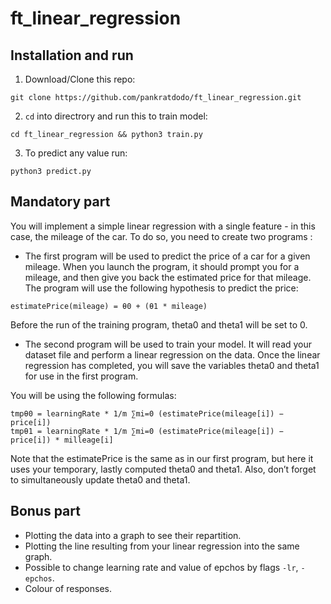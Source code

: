 # ft_linear_regression
## Installation and run
1. Download/Clone this repo:
```
git clone https://github.com/pankratdodo/ft_linear_regression.git
```
2. `cd` into directrory and run this to train model:
```
cd ft_linear_regression && python3 train.py
```
3. To predict any value run:
```
python3 predict.py
```

## Mandatory part
You will implement a simple linear regression with a single feature - in this case, the mileage of the car.
To do so, you need to create two programs :

- The first program will be used to predict the price of a car for a given mileage.
When you launch the program, it should prompt you for a mileage, and then give
you back the estimated price for that mileage. The program will use the following
hypothesis to predict the price:
```
estimatePrice(mileage) = θ0 + (θ1 * mileage)
```
Before the run of the training program, theta0 and theta1 will be set to 0.

- The second program will be used to train your model. It will read your dataset file
and perform a linear regression on the data.
Once the linear regression has completed, you will save the variables theta0 and
theta1 for use in the first program.

You will be using the following formulas:
```
tmpθ0 = learningRate * 1/m ∑mi=0 (estimatePrice(mileage[i]) − price[i])
tmpθ1 = learningRate * 1/m ∑mi=0 (estimatePrice(mileage[i]) − price[i]) * milleage[i]
```
Note that the estimatePrice is the same as in our first program, but here it uses
your temporary, lastly computed theta0 and theta1.
Also, don’t forget to simultaneously update theta0 and theta1.

## Bonus part
- Plotting the data into a graph to see their repartition.
- Plotting the line resulting from your linear regression into the same graph. 
- Possible to change learning rate and value of epchos by flags `-lr`, `-epchos`.
- Colour of responses.
